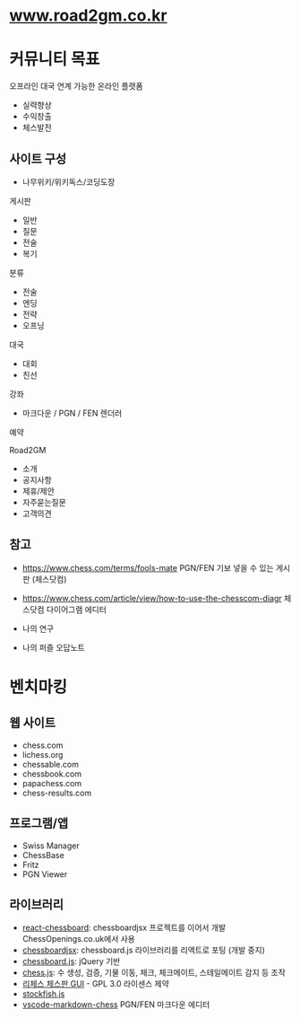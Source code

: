 # www.road2gm.co.kr
# 커뮤니티 목표
오프라인 대국 연계 가능한 온라인 플랫폼
- 실력향상
- 수익창출
- 체스발전

## 사이트 구성

- 나무위키/위키독스/코딩도장

게시판

- 일반
- 질문
- 전술
- 복기

분류
- 전술
- 엔딩
- 전략
- 오프닝

대국

- 대회
- 친선

강좌

- 마크다운 / PGN / FEN 렌더러

예약

Road2GM

- 소개
- 공지사항
- 제휴/제안
- 자주묻는질문
- 고객의견

## 참고

- https://www.chess.com/terms/fools-mate PGN/FEN 기보 넣을 수 있는 게시판 (체스닷컴)
- https://www.chess.com/article/view/how-to-use-the-chesscom-diagr 체스닷컴 다이어그램 에디터

- 나의 연구
- 나의 퍼즐 오답노트

# 벤치마킹
## 웹 사이트
* chess.com
* lichess.org
* chessable.com
* chessbook.com
* papachess.com
* chess-results.com

## 프로그램/앱
- Swiss Manager
- ChessBase
- Fritz
- PGN Viewer

## 라이브러리
- [react-chessboard](https://github.com/Clariity/react-chessboard): chessboardjsx 프로젝트를 이어서 개발 ChessOpenings.co.uk에서 사용
- [chessboardjsx](https://chessboardjsx.com/):  chessboard.js 라이브러리를 리액트로 포팅 (개발 중지)
- [chessboard.js](https://www.npmjs.com/package/@chrisoakman/chessboardjs): jQuery 기반
- [chess.js](https://github.com/jhlywa/chess.js): 수 생성, 검증, 기물 이동, 체크, 체크메이트, 스테일메이트 감지 등 조작
- [리체스 체스판 GUI](https://github.com/lichess-org/chessground) - GPL 3.0 라이센스 제약
- [stockfish.js](https://www.npmjs.com/package/stockfish)
- [vscode-markdown-chess](https://github.com/eronnen/vscode-markdown-chess) PGN/FEN 마크다운 에디터